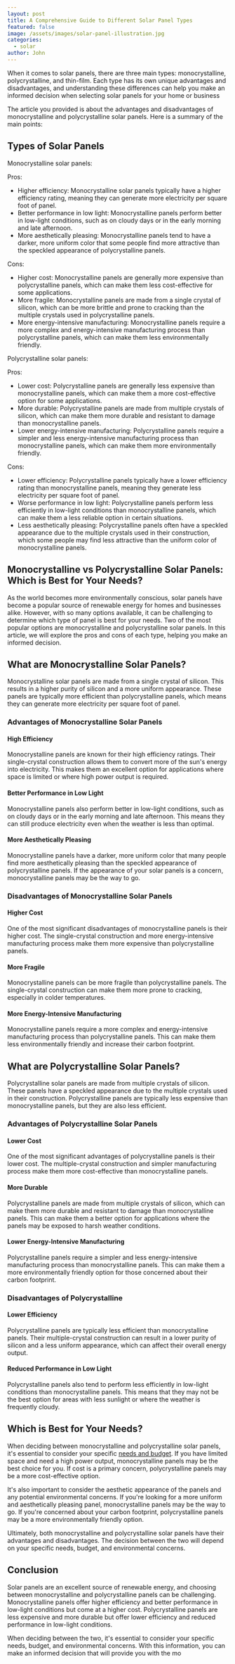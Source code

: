 ```yaml
---
layout: post
title: A Comprehensive Guide to Different Solar Panel Types
featured: false
image: /assets/images/solar-panel-illustration.jpg
categories:
  - solar
author: John
---
```


When it comes to solar panels, there are three main types: monocrystalline, polycrystalline, and thin-film. Each type has its own unique advantages and disadvantages, and understanding these differences can help you make an informed decision when selecting solar panels for your home or business

The article you provided is about the advantages and disadvantages of monocrystalline and polycrystalline solar panels. Here is a summary of the main points:

## **Types of Solar Panels**

Monocrystalline solar panels:

Pros:

- Higher efficiency: Monocrystalline solar panels typically have a higher efficiency rating, meaning they can generate more electricity per square foot of panel.
- Better performance in low light: Monocrystalline panels perform better in low-light conditions, such as on cloudy days or in the early morning and late afternoon.
- More aesthetically pleasing: Monocrystalline panels tend to have a darker, more uniform color that some people find more attractive than the speckled appearance of polycrystalline panels.

Cons:

- Higher cost: Monocrystalline panels are generally more expensive than polycrystalline panels, which can make them less cost-effective for some applications.
- More fragile: Monocrystalline panels are made from a single crystal of silicon, which can be more brittle and prone to cracking than the multiple crystals used in polycrystalline panels.
- More energy-intensive manufacturing: Monocrystalline panels require a more complex and energy-intensive manufacturing process than polycrystalline panels, which can make them less environmentally friendly.

Polycrystalline solar panels:

Pros:

- Lower cost: Polycrystalline panels are generally less expensive than monocrystalline panels, which can make them a more cost-effective option for some applications.
- More durable: Polycrystalline panels are made from multiple crystals of silicon, which can make them more durable and resistant to damage than monocrystalline panels.
- Lower energy-intensive manufacturing: Polycrystalline panels require a simpler and less energy-intensive manufacturing process than monocrystalline panels, which can make them more environmentally friendly.

Cons:

- Lower efficiency: Polycrystalline panels typically have a lower efficiency rating than monocrystalline panels, meaning they generate less electricity per square foot of panel.
- Worse performance in low light: Polycrystalline panels perform less efficiently in low-light conditions than monocrystalline panels, which can make them a less reliable option in certain situations.
- Less aesthetically pleasing: Polycrystalline panels often have a speckled appearance due to the multiple crystals used in their construction, which some people may find less attractive than the uniform color of monocrystalline panels.

## Monocrystalline vs Polycrystalline Solar Panels: Which is Best for Your Needs?

As the world becomes more environmentally conscious, solar panels have become a popular source of renewable energy for homes and businesses alike. However, with so many options available, it can be challenging to determine which type of panel is best for your needs. Two of the most popular options are monocrystalline and polycrystalline solar panels. In this article, we will explore the pros and cons of each type, helping you make an informed decision.

## What are Monocrystalline Solar Panels?

Monocrystalline solar panels are made from a single crystal of silicon. This results in a higher purity of silicon and a more uniform appearance. These panels are typically more efficient than polycrystalline panels, which means they can generate more electricity per square foot of panel.

### Advantages of Monocrystalline Solar Panels

#### High Efficiency

Monocrystalline panels are known for their high efficiency ratings. Their single-crystal construction allows them to convert more of the sun's energy into electricity. This makes them an excellent option for applications where space is limited or where high power output is required.

#### Better Performance in Low Light

Monocrystalline panels also perform better in low-light conditions, such as on cloudy days or in the early morning and late afternoon. This means they can still produce electricity even when the weather is less than optimal.

#### More Aesthetically Pleasing

Monocrystalline panels have a darker, more uniform color that many people find more aesthetically pleasing than the speckled appearance of polycrystalline panels. If the appearance of your solar panels is a concern, monocrystalline panels may be the way to go.

### Disadvantages of Monocrystalline Solar Panels

#### Higher Cost

One of the most significant disadvantages of monocrystalline panels is their higher cost. The single-crystal construction and more energy-intensive manufacturing process make them more expensive than polycrystalline panels.

#### More Fragile

Monocrystalline panels can be more fragile than polycrystalline panels. The single-crystal construction can make them more prone to cracking, especially in colder temperatures.

#### More Energy-Intensive Manufacturing

Monocrystalline panels require a more complex and energy-intensive manufacturing process than polycrystalline panels. This can make them less environmentally friendly and increase their carbon footprint.

## What are Polycrystalline Solar Panels?

Polycrystalline solar panels are made from multiple crystals of silicon. These panels have a speckled appearance due to the multiple crystals used in their construction. Polycrystalline panels are typically less expensive than monocrystalline panels, but they are also less efficient.

### Advantages of Polycrystalline Solar Panels

#### Lower Cost

One of the most significant advantages of polycrystalline panels is their lower cost. The multiple-crystal construction and simpler manufacturing process make them more cost-effective than monocrystalline panels.

#### More Durable

Polycrystalline panels are made from multiple crystals of silicon, which can make them more durable and resistant to damage than monocrystalline panels. This can make them a better option for applications where the panels may be exposed to harsh weather conditions.

#### Lower Energy-Intensive Manufacturing

Polycrystalline panels require a simpler and less energy-intensive manufacturing process than monocrystalline panels. This can make them a more environmentally friendly option for those concerned about their carbon footprint.

### Disadvantages of Polycrystalline

#### Lower Efficiency

Polycrystalline panels are typically less efficient than monocrystalline panels. Their multiple-crystal construction can result in a lower purity of silicon and a less uniform appearance, which can affect their overall energy output.

#### Reduced Performance in Low Light

Polycrystalline panels also tend to perform less efficiently in low-light conditions than monocrystalline panels. This means that they may not be the best option for areas with less sunlight or where the weather is frequently cloudy.

## Which is Best for Your Needs?

When deciding between monocrystalline and polycrystalline solar panels, it's essential to consider your specific [needs and budget](/are-solar-panels-a-good-investment-for-you/). If you have limited space and need a high power output, monocrystalline panels may be the best choice for you. If cost is a primary concern, polycrystalline panels may be a more cost-effective option.

It's also important to consider the aesthetic appearance of the panels and any potential environmental concerns. If you're looking for a more uniform and aesthetically pleasing panel, monocrystalline panels may be the way to go. If you're concerned about your carbon footprint, polycrystalline panels may be a more environmentally friendly option.

Ultimately, both monocrystalline and polycrystalline solar panels have their advantages and disadvantages. The decision between the two will depend on your specific needs, budget, and environmental concerns.

## Conclusion

Solar panels are an excellent source of renewable energy, and choosing between monocrystalline and polycrystalline panels can be challenging. Monocrystalline panels offer higher efficiency and better performance in low-light conditions but come at a higher cost. Polycrystalline panels are less expensive and more durable but offer lower efficiency and reduced performance in low-light conditions.

When deciding between the two, it's essential to consider your specific needs, budget, and environmental concerns. With this information, you can make an informed decision that will provide you with the mo

<!--EndFragment-->
